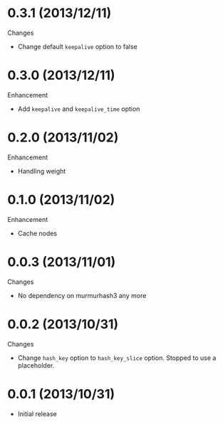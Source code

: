 # 0.3.1 (2013/12/11)

Changes

* Change default `keepalive` option to false

# 0.3.0 (2013/12/11)

Enhancement

* Add `keepalive` and `keepalive_time` option

# 0.2.0 (2013/11/02)

Enhancement

* Handling weight

# 0.1.0 (2013/11/02)

Enhancement

* Cache nodes

# 0.0.3 (2013/11/01)

Changes

* No dependency on murmurhash3 any more

# 0.0.2 (2013/10/31)

Changes

* Change `hash_key` option to `hash_key_slice` option. Stopped to use a placeholder. 

# 0.0.1 (2013/10/31)

* Initial release

